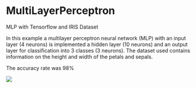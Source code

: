 # MultiLayerPerceptron
MLP with Tensorflow and IRIS Dataset 


In this example a multilayer perceptron neural network (MLP) with an input layer (4 neurons) is implemented a hidden layer (10 neurons) and an output layer for classification into 3 classes (3 neurons). The dataset used contains information on the height and width of the petals and sepals.

The accuracy rate was 98%

![](imagem_mlp.png?raw=true)
